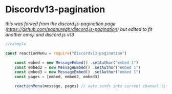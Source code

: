 # Discordv13-pagination

*this was forked from the discord.js-pagination page (https://github.com/saanuregh/discord.js-pagination) but edited to fit another emoji and discord.js v13*

```js
//example

const reactionMenu = require("discordv13-pagination")

    const embed = new MessageEmbed() .setAuthor("embed 1")
    const embed2 = new MessageEmbed() .setAuthor("embed 1")
    const embed3 = new MessageEmbed() .setAuthor("embed 1")
    const pages = [embed, embed2, embed3]

    reactionMenu(message, pages) // auto sends into current channel (if you want to change this just edit the "let msgChannel message.channel" in the main file!)
```